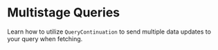 # Multistage Queries

Learn how to utilize `QueryContinuation` to send multiple data updates to your query when fetching.
